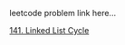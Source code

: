 leetcode problem link here...

[141. Linked List Cycle](https://leetcode.com/problems/linked-list-cycle/)


